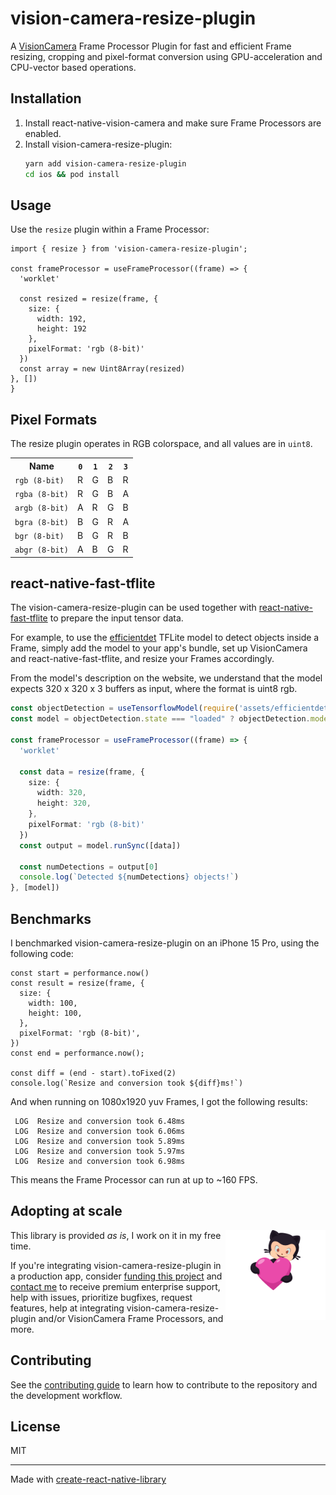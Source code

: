 # vision-camera-resize-plugin

A [VisionCamera](https://github.com/mrousavy/react-native-vision-camera) Frame Processor Plugin for fast and efficient Frame resizing, cropping and pixel-format conversion using GPU-acceleration and CPU-vector based operations.

## Installation

1. Install react-native-vision-camera and make sure Frame Processors are enabled.
2. Install vision-camera-resize-plugin:
    ```sh
    yarn add vision-camera-resize-plugin
    cd ios && pod install
    ```

## Usage

Use the `resize` plugin within a Frame Processor:

```tsx
import { resize } from 'vision-camera-resize-plugin';

const frameProcessor = useFrameProcessor((frame) => {
  'worklet'

  const resized = resize(frame, {
    size: {
      width: 192,
      height: 192
    },
    pixelFormat: 'rgb (8-bit)'
  })
  const array = new Uint8Array(resized)
}, [])
}
```

## Pixel Formats

The resize plugin operates in RGB colorspace, and all values are in `uint8`.

<table>
<tr>
<th>Name</th>
<th><code>0</code></th>
<th><code>1</code></th>
<th><code>2</code></th>
<th><code>3</code></th>
</tr>

<tr>
<td><code>rgb (8-bit)</code></td>
<td>R</td>
<td>G</td>
<td>B</td>
<td>R</td>
</tr>

<tr>
<td><code>rgba (8-bit)</code></td>
<td>R</td>
<td>G</td>
<td>B</td>
<td>A</td>
</tr>

<tr>
<td><code>argb (8-bit)</code></td>
<td>A</td>
<td>R</td>
<td>G</td>
<td>B</td>
</tr>

<tr>
<td><code>bgra (8-bit)</code></td>
<td>B</td>
<td>G</td>
<td>R</td>
<td>A</td>
</tr>

<tr>
<td><code>bgr (8-bit)</code></td>
<td>B</td>
<td>G</td>
<td>R</td>
<td>B</td>
</tr>

<tr>
<td><code>abgr (8-bit)</code></td>
<td>A</td>
<td>B</td>
<td>G</td>
<td>R</td>
</tr>

</table>

## react-native-fast-tflite

The vision-camera-resize-plugin can be used together with [react-native-fast-tflite](https://github.com/mrousavy/react-native-fast-tflite) to prepare the input tensor data.

For example, to use the [efficientdet](https://www.kaggle.com/models/tensorflow/efficientdet/frameworks/tfLite) TFLite model to detect objects inside a Frame, simply add the model to your app's bundle, set up VisionCamera and react-native-fast-tflite, and resize your Frames accordingly.

From the model's description on the website, we understand that the model expects 320 x 320 x 3 buffers as input, where the format is uint8 rgb.

```ts
const objectDetection = useTensorflowModel(require('assets/efficientdet.tflite'))
const model = objectDetection.state === "loaded" ? objectDetection.model : undefined

const frameProcessor = useFrameProcessor((frame) => {
  'worklet'

  const data = resize(frame, {
    size: {
      width: 320,
      height: 320,
    },
    pixelFormat: 'rgb (8-bit)'
  })
  const output = model.runSync([data])

  const numDetections = output[0]
  console.log(`Detected ${numDetections} objects!`)
}, [model])
```

## Benchmarks

I benchmarked vision-camera-resize-plugin on an iPhone 15 Pro, using the following code:

```tsx
const start = performance.now()
const result = resize(frame, {
  size: {
    width: 100,
    height: 100,
  },
  pixelFormat: 'rgb (8-bit)',
})
const end = performance.now();

const diff = (end - start).toFixed(2)
console.log(`Resize and conversion took ${diff}ms!`)
```

And when running on 1080x1920 yuv Frames, I got the following results:

```
 LOG  Resize and conversion took 6.48ms
 LOG  Resize and conversion took 6.06ms
 LOG  Resize and conversion took 5.89ms
 LOG  Resize and conversion took 5.97ms
 LOG  Resize and conversion took 6.98ms
```

This means the Frame Processor can run at up to ~160 FPS.

## Adopting at scale

<a href="https://github.com/sponsors/mrousavy">
  <img align="right" width="160" alt="This library helped you? Consider sponsoring!" src=".github/funding-octocat.svg">
</a>

This library is provided _as is_, I work on it in my free time.

If you're integrating vision-camera-resize-plugin in a production app, consider [funding this project](https://github.com/sponsors/mrousavy) and <a href="mailto:me@mrousavy.com?subject=Adopting vision-camera-resize-plugin at scale">contact me</a> to receive premium enterprise support, help with issues, prioritize bugfixes, request features, help at integrating vision-camera-resize-plugin and/or VisionCamera Frame Processors, and more.


## Contributing

See the [contributing guide](CONTRIBUTING.md) to learn how to contribute to the repository and the development workflow.

## License

MIT

---

Made with [create-react-native-library](https://github.com/callstack/react-native-builder-bob)
